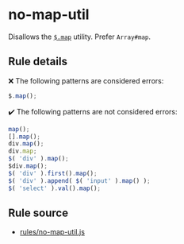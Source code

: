 # no-map-util

Disallows the [`$.map`](https://api.jquery.com/jQuery.map/) utility. Prefer `Array#map`.

## Rule details

❌ The following patterns are considered errors:
```js
$.map();
```

✔️ The following patterns are not considered errors:
```js
map();
[].map();
div.map();
div.map;
$( 'div' ).map();
$div.map();
$( 'div' ).first().map();
$( 'div' ).append( $( 'input' ).map() );
$( 'select' ).val().map();
```
## Rule source

* [rules/no-map-util.js](../rules/no-map-util.js)
